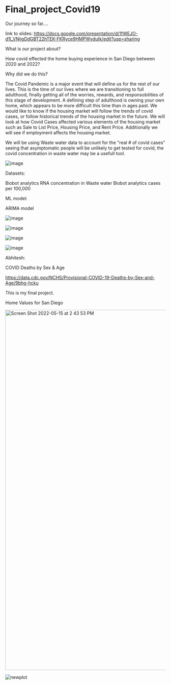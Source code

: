 # Final_project_Covid19




Our journey so far....

link to slides: https://docs.google.com/presentation/d/1fWEJO-d1I_VNijgDdGBT22hTEK-FKRyce9HMPWvdutk/edit?usp=sharing

What is our project about?

How covid effected the home buying experience in San Diego between 2020 and 2022?

Why did we do this?

The Covid Pandemic is a major event that will define us for the rest of our lives. This is the time of our lives where we are transitioning to full adulthood, finally getting all of the worries, rewards, and responsobilities of this stage of development. A defining step of adulthood is owning your own home, which appears to be more difficult this time than in ages past. We would like to know if the housing market will follow the trends of covid cases, or follow historical trends of the housing market in the future. We will look at how Covid Cases affected various elements of the housing market such as Sale to List Price, Housing Price, and Rent Price. Additionally we will see if employment affects the housing market.

We will be using Waste water data to account for the "real # of covid cases" seeing that asymptomatic people will be unlikely to get tested for covid, the covid concentration in waste water may be a usefull tool.

![image](https://user-images.githubusercontent.com/68198233/167315921-0b188b3a-68a8-4178-a8b0-7254a352d8ae.png)



Datasets:

Biobot analytics RNA concentration in Waste water
Biobot analytics cases per 100,000


ML model:



ARIMA model

![image](https://user-images.githubusercontent.com/68198233/167315736-e1239822-d400-411b-b06b-efdee7e5ef73.png)

![image](https://user-images.githubusercontent.com/68198233/167316285-5a9b9051-1c14-4086-b78a-3d498e3f4b89.png)

![image](https://user-images.githubusercontent.com/68198233/167316304-61ac293b-be2a-4b5a-a97c-5ba5ee75cca0.png)

![image](https://user-images.githubusercontent.com/68198233/167316330-d114b8e0-31dc-4e45-9083-444693c385ed.png)




Abhitesh:

COVID Deaths by Sex & Age

https://data.cdc.gov/NCHS/Provisional-COVID-19-Deaths-by-Sex-and-Age/9bhg-hcku


This is my final project.

Home Values for San Diego


<img width="1129" alt="Screen Shot 2022-05-15 at 2 43 53 PM" src="https://user-images.githubusercontent.com/95302013/168488888-ca882961-5d9f-4470-8b0c-ecbc23a9cc3c.png">


![newplot](https://user-images.githubusercontent.com/95302013/168488801-133cff21-0bf8-4ec6-b83e-ec125a480322.png)
